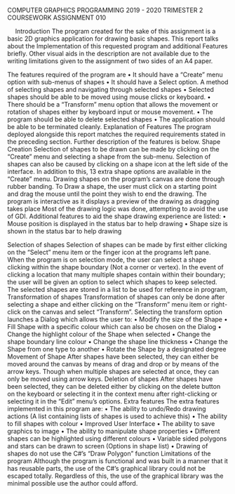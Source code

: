  
COMPUTER GRAPHICS PROGRAMMING 2019 - 2020
TRIMESTER 2 COURSEWORK ASSIGNMENT 010
 
 
Introduction
The program created for the sake of this assignment is a basic 2D graphics application for drawing basic shapes. This report talks about the Implementation of this requested program and additional Features briefly. Other visual aids in the description are not available due to the writing limitations given to the assignment of two sides of an A4 paper. 
 
The features required of the program are
•	It should have a “Create” menu option with sub-menus of shapes
•	It should have a Select option. A method of selecting shapes and navigating through selected shapes
•	Selected shapes should be able to be moved using mouse clicks or keyboard.
•	There should be a “Transform” menu option that allows the movement or rotation of shapes either by keyboard input or mouse movement.
•	The program should be able to delete selected shapes
•	The application should be able to be terminated cleanly.
Explanation of Features
The program deployed alongside this report matches the required requirements stated in the preceding section. Further description of the features is below.
Shape Creation
Selection of shapes to be drawn can be made by clicking on the “Create” menu and selecting a shape from the sub-menu. Selection of shapes can also be caused by clicking on a shape icon at the left side of the interface. In addition to this, 13 extra shape options are available in the “Create” menu. 
Drawing shapes on the program’s canvas are done through rubber banding. To Draw a shape, the user must click on a starting point and drag the mouse until the point they wish to end the drawing. The program is interactive as it displays a preview of the drawing as dragging takes place 
Most of the drawing logic was done, attempting to avoid the use of GDI. Additional features to aid the shape drawing experience are listed:
•	Mouse position is displayed in the status bar to help drawing 
•	Shape size is shown in the status bar to help drawing

Selection of shapes
Selection of shapes can be made by first either clicking on the “Select” menu item or the finger icon at the programs left pane. When the program is on selection mode, the user can select a shape clicking within the shape boundary (Not a corner or vertex). In the event of clicking a location that many multiple shapes contain within their boundary; the user will be given an option to select which shapes to keep selected. The selected shapes are stored in a list to be used for reference in program,
Transformation of shapes
Transformation of shapes can only be done after selecting a shape and either clicking on the “Transform” menu item or right-click on the canvas and select “Transform”. Selecting the transform option launches a Dialog which allows the user to:
•	Modify the size of the Shape
•	Fill Shape with a specific colour which can also be chosen on the Dialog
•	Change the highlight colour of the Shape when selected
•	Change the shape boundary line colour
•	Change the shape line thickness
•	Change the Shape from one type to another
•	Rotate the Shape by a designated degree 
Movement of Shape
After shapes have been selected, they can either be moved around the canvas by means of drag and drop or by means of the arrow keys. Though when multiple shapes are selected at once, they can only be moved using arrow keys.
Deletion of shapes
After shapes have been selected, they can be deleted either by clicking on the delete button on the keyboard or selecting it in the context menu after right-clicking or selecting it in the “Edit” menu’s options.
Extra features
The extra features implemented in this program are: 
•	The ability to undo/Redo drawing actions (A list containing lists of shapes is used to achieve this)
•	The ability to fill shapes with colour
•	Improved User Interface
•	The ability to save graphics to image 
•	The ability to manipulate shape properties
•	Different shapes can be highlighted using different colours
•	Variable sided polygons and stars can be drawn to screen (Options in shape list)
•	Drawing of shapes do not use the C#’s “Draw Polygon” function
Limitations of the program
Although the program is functional and was built in a manner that it has reusable parts, the use of the C#’s graphical library could not be escaped totally. Regardless of this, the use of the graphical library was the minimal possible use the author could afford. 
